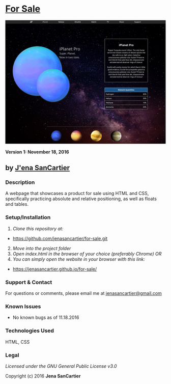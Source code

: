 # [For Sale](http://jenasancartier.github.io/for-sale)
![project screenshot](/img/screenshot.png)

__Version 1: November 18, 2016__
## by [J'ena SanCartier](https://github.com/jenasancartier)

### Description
A webpage that showcases a product for sale using HTML and CSS, specifically practicing absolute and relative positioning, as well as floats and tables.


### Setup/Installation
1. _Clone this repository at:_
  * https://github.com/jenasancartier/for-sale.git
2. _Move into the project folder_
3. _Open index.html in the browser of your choice (preferably Chrome) OR_
4. _You can simply open the website in your browser with this link:_
  * https://jenasancartier.github.io/for-sale/

### Support & Contact
For questions or comments, please email me at [jenasancartier@gmail.com](mailto:jenasancartier@gmail.com)

### Known Issues
* No known bugs as of 11.18.2016

### Technologies Used
HTML, CSS

### Legal
*Licensed under the GNU General Public License v3.0*

Copyright (c) 2016 **Jena SanCartier**
